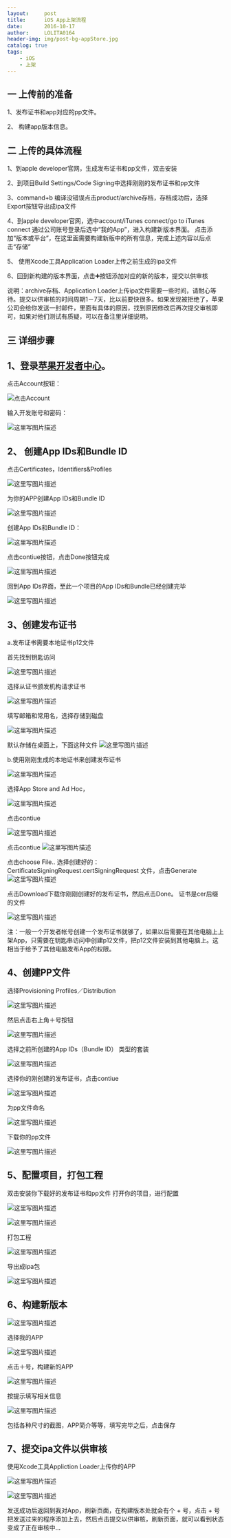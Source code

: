 ```yaml
---
layout:     post
title:      iOS App上架流程
date:       2016-10-17
author:     LOLITA0164
header-img: img/post-bg-appStore.jpg
catalog: true
tags:
    - iOS
    - 上架
---
```


## 一 上传前的准备

1、发布证书和app对应的pp文件。
 
2、 构建app版本信息。

## 二 上传的具体流程

1、到apple developer官网，生成发布证书和pp文件，双击安装

2、到项目Build Settings/Code Signing中选择刚刚的发布证书和pp文件

3、command+b 编译没错误点击product/archive存档，存档成功后，选择Export按钮导出成ipa文件

4、到apple developer官网，选中account/iTunes connect/go to iTunes connect 通过公司账号登录后选中“我的App”，进入构建新版本界面。 点击添加“版本或平台”，在这里面需要构建新版中的所有信息，完成上述内容以后点击“存储”

5、 使用Xcode工具Application Loader上传之前生成的ipa文件

6、回到新构建的版本界面，点击➕按钮添加对应的新的版本，提交以供审核
 
说明：archive存档、Application Loader上传ipa文件需要一些时间，请耐心等待。提交以供审核的时间周期1－7天，比以前要快很多。如果发现被拒绝了，苹果公司会给你发送一封邮件，里面有具体的原因，找到原因修改后再次提交审核即可，如果对他们测试有质疑，可以在备注里详细说明。

## 三 详细步骤

## 1、登录[苹果开发者中心](https://developer.apple.com)。
点击Account按钮：
 
![点击Account](https://ws1.sinaimg.cn/large/006tNbRwgy1fwidqhhiu7j31kw0w7qe1.jpg)
 
输入开发账号和密码：

![这里写图片描述](https://ws1.sinaimg.cn/large/006tNbRwgy1fwidrgxwtbj30zk0kmt9z.jpg)
 
## 2、 创建App IDs和Bundle ID

点击Certificates，Identifiers&Profiles
 
![这里写图片描述](https://ws2.sinaimg.cn/large/006tNbRwgy1fwidsh1jvpj31kw0w3dk0.jpg)
 
为你的APP创建App IDs和Bundle ID

![这里写图片描述](https://ws3.sinaimg.cn/large/006tNbRwgy1fwidstqav2j31ke0uijwk.jpg)
 
创建App IDs和Bundle ID：

![这里写图片描述](https://ws4.sinaimg.cn/large/006tNbRwgy1fwidu3dbhnj30y40vk79j.jpg)
 
点击contiue按钮，点击Done按钮完成
 
![这里写图片描述](https://ws3.sinaimg.cn/large/006tNbRwgy1fwiduphgrmj314g0usgo4.jpg)

回到App IDs界面，至此一个项目的App IDs和Bundle已经创建完毕

![这里写图片描述](https://ws3.sinaimg.cn/large/006tNbRwgy1fwidv4b07xj31j40l00w0.jpg)

## 3、创建发布证书

a.发布证书需要本地证书p12文件

首先找到钥匙访问

![这里写图片描述](https://ws1.sinaimg.cn/large/006tNbRwgy1fwidvjoh6bj31kw0wcgtq.jpg)

选择从证书颁发机构请求证书

![这里写图片描述](https://ws2.sinaimg.cn/large/006tNbRwgy1fwidw8nwv8j310i0ea78b.jpg)

填写邮箱和常用名，选择存储到磁盘

![这里写图片描述](https://ws4.sinaimg.cn/large/006tNbRwgy1fwidwkji31j30y80o8tbh.jpg)

默认存储在桌面上，下面这种文件
![这里写图片描述](https://ws1.sinaimg.cn/large/006tNbRwgy1fwidwuv9fej308007eaac.jpg)

b.使用刚刚生成的本地证书来创建发布证书

![这里写图片描述](https://ws4.sinaimg.cn/large/006tNbRwgy1fwidxcs099j31kw0ktgq8.jpg)

选择App Store and Ad Hoc，

![这里写图片描述](https://ws4.sinaimg.cn/large/006tNbRwgy1fwidxm7dzij319e0p67ak.jpg)

点击contiue

![这里写图片描述](https://ws2.sinaimg.cn/large/006tNbRwgy1fwidy88qyej313w0foq57.jpg)

点击contiue
![这里写图片描述](https://ws4.sinaimg.cn/large/006tNbRwgy1fwidyil2lvj30h30hn40s.jpg)

点击choose File.. 选择创建好的：CertificateSigningRequest.certSigningRequest 文件，点击Generate
![这里写图片描述](https://ws3.sinaimg.cn/large/006tNbRwgy1fwidyrnfnaj30h30g375u.jpg)

点击Download下载你刚刚创建好的发布证书，然后点击Done。
证书是cer后缀的文件

![这里写图片描述](https://ws3.sinaimg.cn/large/006tNbRwgy1fwidz1id8fj303k03gdfs.jpg)

注：一般一个开发者帐号创建一个发布证书就够了，如果以后需要在其他电脑上上架App，只需要在钥匙串访问中创建p12文件，把p12文件安装到其他电脑上。这相当于给予了其他电脑发布App的权限。
## 4、创建PP文件

选择Provisioning Profiles／Distribution

![这里写图片描述](https://ws2.sinaimg.cn/large/006tNbRwgy1fwie0l65dhj30lm08674w.jpg)

然后点击右上角＋号按钮

![这里写图片描述](https://ws1.sinaimg.cn/large/006tNbRwgy1fwie0rvvslj31cg0s0tcq.jpg)

选择之前所创建的App IDs（Bundle ID） 类型的套装

![这里写图片描述](https://ws2.sinaimg.cn/large/006tNbRwgy1fwie101yjgj316s0sc0wd.jpg)

选择你的刚创建的发布证书，点击contiue

![这里写图片描述](https://ws4.sinaimg.cn/large/006tNbRwgy1fwie1aiudaj31ai0v2n06.jpg)

为pp文件命名

![这里写图片描述](https://ws3.sinaimg.cn/large/006tNbRwgy1fwie1mby8ij315s0v4djd.jpg)

下载你的pp文件

![这里写图片描述](https://ws4.sinaimg.cn/large/006tNbRwgy1fwieaapt7hj30m80hhtah.jpg)

## 5、配置项目，打包工程

双击安装你下载好的发布证书和pp文件
打开你的项目，进行配置

![这里写图片描述](https://ws1.sinaimg.cn/large/006tNbRwgy1fwie2l5rhtj31ka114qcl.jpg)

![这里写图片描述](https://ws3.sinaimg.cn/large/006tNbRwgy1fwie2r6i92j310e0l8dlk.jpg)

打包工程

![这里写图片描述](https://ws3.sinaimg.cn/large/006tNbRwgy1fwie2yiotej30z60je78p.jpg)

导出成ipa包

![这里写图片描述](https://ws1.sinaimg.cn/large/006tNbRwgy1fwie3d0d07j31kw0wvn2b.jpg)

## 6、构建新版本

![这里写图片描述](https://ws1.sinaimg.cn/large/006tNbRwgy1fwie476thtj319w0rg0uz.jpg)

选择我的APP

![这里写图片描述](https://ws3.sinaimg.cn/large/006tNbRwgy1fwie4i1agpj31kw0z4jz1.jpg)

点击＋号，构建新的APP

![这里写图片描述](https://ws2.sinaimg.cn/large/006tNbRwgy1fwie4uolvcj30f20ea0tl.jpg)

按提示填写相关信息

![这里写图片描述](https://ws1.sinaimg.cn/large/006tNbRwgy1fwie50kn70j30p80nu408.jpg)

包括各种尺寸的截图，APP简介等等，填写完毕之后，点击保存

## 7、提交ipa文件以供审核

使用Xcode工具Appliction Loader上传你的APP

![这里写图片描述](https://ws4.sinaimg.cn/large/006tNbRwgy1fwie5aruhij30q609wmyo.jpg)

![这里写图片描述](https://ws4.sinaimg.cn/large/006tNbRwgy1fwie5hxm61j31400p0q5o.jpg)

发送成功后返回到我对App，刷新页面，在构建版本处就会有个 + 号，点击 + 号把发送过来的程序添加上去，然后点击提交以供审核，刷新页面，就可以看到状态变成了正在审核中...